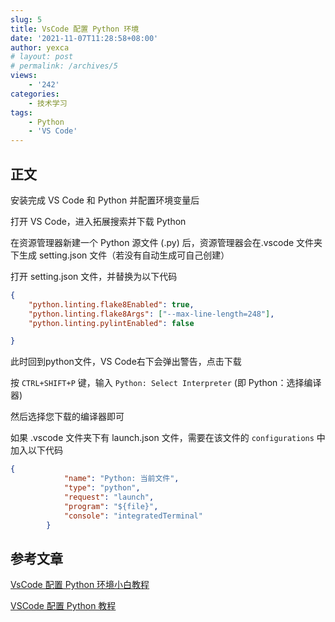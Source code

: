 ```yaml
---
slug: 5
title: VsCode 配置 Python 环境
date: '2021-11-07T11:28:58+08:00'
author: yexca
# layout: post
# permalink: /archives/5
views:
    - '242'
categories:
    - 技术学习
tags:
    - Python
    - 'VS Code'
---
```


## 正文

安装完成 VS Code 和 Python 并配置环境变量后

打开 VS Code，进入拓展搜索并下载 Python

在资源管理器新建一个 Python 源文件 (.py) 后，资源管理器会在.vscode 文件夹下生成 setting.json 文件（若没有自动生成可自己创建）

打开 setting.json 文件，并替换为以下代码

```json
{
    "python.linting.flake8Enabled": true,
    "python.linting.flake8Args": ["--max-line-length=248"],
    "python.linting.pylintEnabled": false

}
```

此时回到python文件，VS Code右下会弹出警告，点击下载

按 `CTRL+SHIFT+P` 键，输入 `Python: Select Interpreter` (即 Python：选择编译器)

然后选择您下载的编译器即可

如果 .vscode 文件夹下有 launch.json 文件，需要在该文件的 `configurations` 中加入以下代码

```json
{
            "name": "Python: 当前文件",
            "type": "python",
            "request": "launch",
            "program": "${file}",
            "console": "integratedTerminal"
        }
```

## 参考文章

[VsCode 配置 Python 环境小白教程](https://blog.csdn.net/Amoduo1/article/details/111246209)

[VSCode 配置 Python 教程](https://blog.csdn.net/Zhangguohao666/article/details/105040139)
